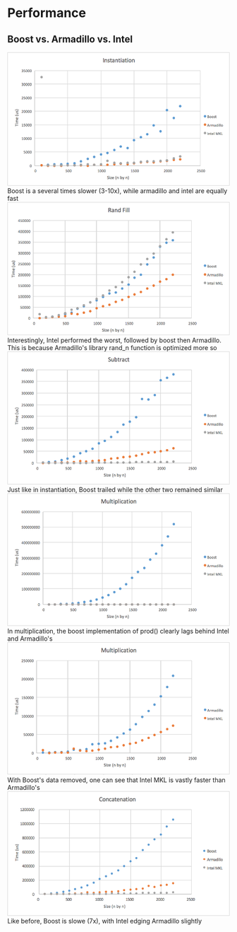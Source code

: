 # Performance

## Boost vs. Armadillo vs. Intel
![Instantiation](./instantiation.png)
Boost is a several times slower (3-10x), while armadillo and intel are equally fast
![Rand Fill](./rand_fill.png)
Interestingly, Intel performed the worst, followed by boost then Armadillo. This is because Armadillo's library rand_n function is optimized more so
![Subtract](./subtract.png)
Just like in instantiation, Boost trailed while the other two remained similar
![Multiplication](./multiplication.png)
In multiplication, the boost implementation of prod() clearly lags behind Intel and Armadillo's 
![Armadillo vs. Intel Mult](./arm_intel.png)
With Boost's data removed, one can see that Intel MKL is vastly faster than Armadillo's
![Concatenation](./concat.png)
Like before, Boost is slowe (7x), with Intel edging Armadillo slightly